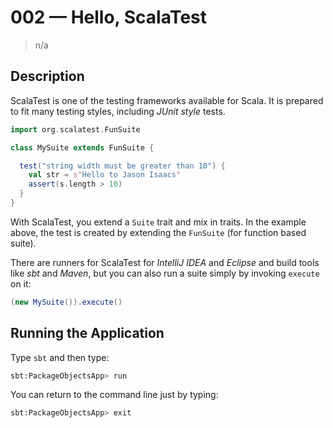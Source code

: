 # 002 &mdash; Hello, ScalaTest
> n/a

## Description

ScalaTest is one of the testing frameworks available for Scala. It is prepared to fit many testing styles, including *JUnit style* tests.

```scala
import org.scalatest.FunSuite

class MySuite extends FunSuite {

  test("string width must be greater than 10") {
    val str = s"Hello to Jason Isaacs"
    assert(s.length > 10)
  }
}
```

With ScalaTest, you extend a `Suite` trait and mix in traits. In the example above, the test is created by extending the `FunSuite` (for function based suite).

There are runners for ScalaTest for *IntelliJ IDEA* and *Eclipse* and build tools like *sbt* and *Maven*, but you can also run a suite simply by invoking `execute` on it:

```scala
(new MySuite()).execute()
```

## Running the Application
Type `sbt` and then type:

```bash
sbt:PackageObjectsApp> run 
```

You can return to the command line just by typing: 
```bash
sbt:PackageObjectsApp> exit
```
